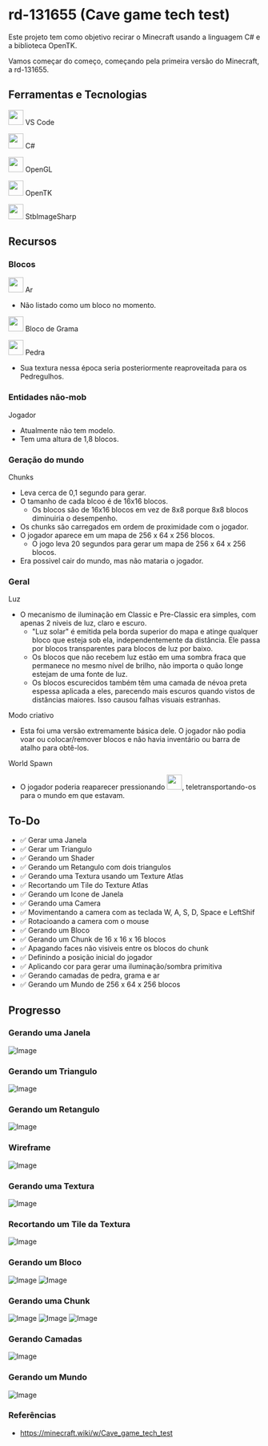 # rd-131655 (Cave game tech test)
 
Este projeto tem como objetivo recirar o Minecraft usando a linguagem C# e a biblioteca OpenTK.

Vamos começar do começo, começando pela primeira versão do Minecraft, a rd-131655.

## Ferramentas e Tecnologias
<code><img height="30" src="https://cdn.jsdelivr.net/gh/devicons/devicon@latest/icons/vscode/vscode-original.svg" /></code> VS Code

<code><img height="30" src="https://cdn.jsdelivr.net/gh/devicons/devicon@latest/icons/csharp/csharp-original.svg" /></code> C#

<code><img height="30" src="https://cdn.jsdelivr.net/gh/devicons/devicon@latest/icons/opengl/opengl-original.svg" /></code> OpenGL

<code><img height="30" src="https://avatars.githubusercontent.com/u/5914736?s=280&v=4" /></code> OpenTK

<code><img height="30" src="https://cdn.jsdelivr.net/gh/devicons/devicon@latest/icons/nuget/nuget-original.svg" /></code> StbImageSharp

## Recursos
### Blocos
<code><img height="30" src="https://github.com/user-attachments/assets/d614ae6c-69ef-41cd-af2e-4e4addff1e2e" /></code> Ar
- Não listado como um bloco no momento.

<code><img height="30" src="https://github.com/user-attachments/assets/23c120f7-7c37-4ff8-b1d6-e8d382cc78ce" /></code> Bloco de Grama

<code><img height="30" src="https://github.com/user-attachments/assets/ea7acd46-3658-4a10-a112-2886606729d1" /></code> Pedra
- Sua textura nessa época seria posteriormente reaproveitada para os Pedregulhos.

### Entidades não-mob
Jogador
- Atualmente não tem modelo.
- Tem uma altura de 1,8 blocos.

### Geração do mundo
Chunks
- Leva cerca de 0,1 segundo para gerar.
- O tamanho de cada blcoo é de 16x16 blocos.
  - Os blocos são de 16x16 blocos em vez de 8x8 porque 8x8 blocos diminuiria o desempenho.
- Os chunks são carregados em ordem de proximidade com o jogador.
- O jogador aparece em um mapa de 256 x 64 x 256 blocos.
  - O jogo leva 20 segundos para gerar um mapa de 256 x 64 x 256 blocos.
- Era possivel cair do mundo, mas não mataria o jogador.

### Geral
Luz
- O mecanismo de iluminação em Classic e Pre-Classic era simples, com apenas 2 niveis de luz, claro e escuro.
  - "Luz solar" é emitida pela borda superior do mapa e atinge qualquer bloco que esteja sob ela, independentemente da distância. Ele passa por blocos transparentes para blocos de luz por baixo.
  - Os blocos que não recebem luz estão em uma sombra fraca que permanece no mesmo nível de brilho, não importa o quão longe estejam de uma fonte de luz.
  - Os blocos escurecidos também têm uma camada de névoa preta espessa aplicada a eles, parecendo mais escuros quando vistos de distâncias maiores. Isso causou falhas visuais estranhas.

Modo criativo
- Esta foi uma versão extremamente básica dele. O jogador não podia voar ou colocar/remover blocos e não havia inventário ou barra de atalho para obtê-los.

World Spawn
- O jogador poderia reaparecer pressionando <code><img height="30" src="https://github.com/user-attachments/assets/e49e3d70-d887-45ef-856c-13bc9d837166" /></code>, teletransportando-os para o mundo em que estavam.

## To-Do
- ✅ Gerar uma Janela
- ✅ Gerar um Triangulo
- ✅ Gerando um Shader
- ✅ Gerando um Retangulo com dois triangulos
- ✅ Gerando uma Textura usando um Texture Atlas
- ✅ Recortando um Tile do Texture Atlas
- ✅ Gerando um Icone de Janela
- ✅ Gerando uma Camera
- ✅ Movimentando a camera com as teclada W, A, S, D, Space e LeftShif
- ✅ Rotacioando a camera com o mouse
- ✅ Gerando um Bloco
- ✅ Gerando um Chunk de 16 x 16 x 16 blocos
- ✅ Apagando faces não visiveis entre os blocos do chunk
- ✅ Definindo a posição inicial do jogador
- ✅ Aplicando cor para gerar uma iluminação/sombra primitiva
- ✅ Gerando camadas de pedra, grama e ar
- ✅ Gerando um Mundo de 256 x 64 x 256 blocos

## Progresso
### Gerando uma Janela
![Image](https://github.com/user-attachments/assets/7966c19c-859a-4bce-8f00-e0bf1c0dbe00)

### Gerando um Triangulo
![Image](https://github.com/user-attachments/assets/25c2726f-58b1-4294-a6d2-9634456b92aa)

### Gerando um Retangulo
![Image](https://github.com/user-attachments/assets/291910d8-603b-4fd0-895f-f97ef3c7c428)

### Wireframe
![Image](https://github.com/user-attachments/assets/b2a633a6-334c-411b-ab54-565fab955978)

### Gerando uma Textura
![Image](https://github.com/user-attachments/assets/15e6549f-d3c0-481d-a1e1-9ff0a81047e7)

### Recortando um Tile da Textura
![Image](https://github.com/user-attachments/assets/116071de-dba1-4158-b410-80905653f143)

### Gerando um Bloco
![Image](https://github.com/user-attachments/assets/ec0bbdd3-8940-432f-b8b7-d9676fdf3c65)
![Image](https://github.com/user-attachments/assets/90100421-fd1d-4d8d-a4e4-12e5b259a846)

### Gerando uma Chunk
![Image](https://github.com/user-attachments/assets/1177d147-6aa7-491a-93ac-f25c1edf9fa7)
![Image](https://github.com/user-attachments/assets/b46e172d-f2ae-48bb-b339-3d41d6cb6d0d)
![Image](https://github.com/user-attachments/assets/f4d19992-60ff-4b56-b4b3-df31852fb696)

### Gerando Camadas
![Image](https://github.com/user-attachments/assets/b077e98c-ebbc-4191-93ea-2ab3ce3ca331)

### Gerando um Mundo
![Image](https://github.com/user-attachments/assets/6088ae86-0d36-44f9-b07d-00e1b9570e8c)

### Referências
- https://minecraft.wiki/w/Cave_game_tech_test
